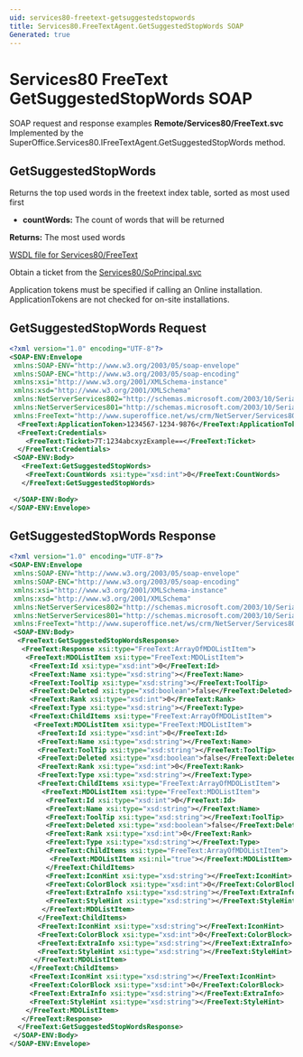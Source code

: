```yaml
---
uid: services80-freetext-getsuggestedstopwords
title: Services80.FreeTextAgent.GetSuggestedStopWords SOAP
Generated: true
---
```


# Services80 FreeText GetSuggestedStopWords SOAP

SOAP request and response examples **Remote/Services80/FreeText.svc**
Implemented by the <see cref="M:SuperOffice.Services80.IFreeTextAgent.GetSuggestedStopWords">SuperOffice.Services80.IFreeTextAgent.GetSuggestedStopWords</see> method.

## GetSuggestedStopWords

Returns the top used words in the freetext index table, sorted as most used first

* **countWords:** The count of words that will be returned

**Returns:** The most used words


[WSDL file for Services80/FreeText](../Services80-FreeText.md)

Obtain a ticket from the [Services80/SoPrincipal.svc](../SoPrincipal/SoPrincipal.md)

Application tokens must be specified if calling an Online installation. ApplicationTokens are not checked for on-site installations.

## GetSuggestedStopWords Request

```xml
<?xml version="1.0" encoding="UTF-8"?>
<SOAP-ENV:Envelope
 xmlns:SOAP-ENV="http://www.w3.org/2003/05/soap-envelope"
 xmlns:SOAP-ENC="http://www.w3.org/2003/05/soap-encoding"
 xmlns:xsi="http://www.w3.org/2001/XMLSchema-instance"
 xmlns:xsd="http://www.w3.org/2001/XMLSchema"
 xmlns:NetServerServices802="http://schemas.microsoft.com/2003/10/Serialization/Arrays"
 xmlns:NetServerServices801="http://schemas.microsoft.com/2003/10/Serialization/"
 xmlns:FreeText="http://www.superoffice.net/ws/crm/NetServer/Services80">
  <FreeText:ApplicationToken>1234567-1234-9876</FreeText:ApplicationToken>
  <FreeText:Credentials>
    <FreeText:Ticket>7T:1234abcxyzExample==</FreeText:Ticket>
  </FreeText:Credentials>
 <SOAP-ENV:Body>
   <FreeText:GetSuggestedStopWords>
    <FreeText:CountWords xsi:type="xsd:int">0</FreeText:CountWords>
   </FreeText:GetSuggestedStopWords>

 </SOAP-ENV:Body>
</SOAP-ENV:Envelope>

```


## GetSuggestedStopWords Response

```xml
<?xml version="1.0" encoding="UTF-8"?>
<SOAP-ENV:Envelope
 xmlns:SOAP-ENV="http://www.w3.org/2003/05/soap-envelope"
 xmlns:SOAP-ENC="http://www.w3.org/2003/05/soap-encoding"
 xmlns:xsi="http://www.w3.org/2001/XMLSchema-instance"
 xmlns:xsd="http://www.w3.org/2001/XMLSchema"
 xmlns:NetServerServices802="http://schemas.microsoft.com/2003/10/Serialization/Arrays"
 xmlns:NetServerServices801="http://schemas.microsoft.com/2003/10/Serialization/"
 xmlns:FreeText="http://www.superoffice.net/ws/crm/NetServer/Services80">
 <SOAP-ENV:Body>
  <FreeText:GetSuggestedStopWordsResponse>
   <FreeText:Response xsi:type="FreeText:ArrayOfMDOListItem">
    <FreeText:MDOListItem xsi:type="FreeText:MDOListItem">
     <FreeText:Id xsi:type="xsd:int">0</FreeText:Id>
     <FreeText:Name xsi:type="xsd:string"></FreeText:Name>
     <FreeText:ToolTip xsi:type="xsd:string"></FreeText:ToolTip>
     <FreeText:Deleted xsi:type="xsd:boolean">false</FreeText:Deleted>
     <FreeText:Rank xsi:type="xsd:int">0</FreeText:Rank>
     <FreeText:Type xsi:type="xsd:string"></FreeText:Type>
     <FreeText:ChildItems xsi:type="FreeText:ArrayOfMDOListItem">
      <FreeText:MDOListItem xsi:type="FreeText:MDOListItem">
       <FreeText:Id xsi:type="xsd:int">0</FreeText:Id>
       <FreeText:Name xsi:type="xsd:string"></FreeText:Name>
       <FreeText:ToolTip xsi:type="xsd:string"></FreeText:ToolTip>
       <FreeText:Deleted xsi:type="xsd:boolean">false</FreeText:Deleted>
       <FreeText:Rank xsi:type="xsd:int">0</FreeText:Rank>
       <FreeText:Type xsi:type="xsd:string"></FreeText:Type>
       <FreeText:ChildItems xsi:type="FreeText:ArrayOfMDOListItem">
        <FreeText:MDOListItem xsi:type="FreeText:MDOListItem">
         <FreeText:Id xsi:type="xsd:int">0</FreeText:Id>
         <FreeText:Name xsi:type="xsd:string"></FreeText:Name>
         <FreeText:ToolTip xsi:type="xsd:string"></FreeText:ToolTip>
         <FreeText:Deleted xsi:type="xsd:boolean">false</FreeText:Deleted>
         <FreeText:Rank xsi:type="xsd:int">0</FreeText:Rank>
         <FreeText:Type xsi:type="xsd:string"></FreeText:Type>
         <FreeText:ChildItems xsi:type="FreeText:ArrayOfMDOListItem">
          <FreeText:MDOListItem xsi:nil="true"></FreeText:MDOListItem>
         </FreeText:ChildItems>
         <FreeText:IconHint xsi:type="xsd:string"></FreeText:IconHint>
         <FreeText:ColorBlock xsi:type="xsd:int">0</FreeText:ColorBlock>
         <FreeText:ExtraInfo xsi:type="xsd:string"></FreeText:ExtraInfo>
         <FreeText:StyleHint xsi:type="xsd:string"></FreeText:StyleHint>
        </FreeText:MDOListItem>
       </FreeText:ChildItems>
       <FreeText:IconHint xsi:type="xsd:string"></FreeText:IconHint>
       <FreeText:ColorBlock xsi:type="xsd:int">0</FreeText:ColorBlock>
       <FreeText:ExtraInfo xsi:type="xsd:string"></FreeText:ExtraInfo>
       <FreeText:StyleHint xsi:type="xsd:string"></FreeText:StyleHint>
      </FreeText:MDOListItem>
     </FreeText:ChildItems>
     <FreeText:IconHint xsi:type="xsd:string"></FreeText:IconHint>
     <FreeText:ColorBlock xsi:type="xsd:int">0</FreeText:ColorBlock>
     <FreeText:ExtraInfo xsi:type="xsd:string"></FreeText:ExtraInfo>
     <FreeText:StyleHint xsi:type="xsd:string"></FreeText:StyleHint>
    </FreeText:MDOListItem>
   </FreeText:Response>
  </FreeText:GetSuggestedStopWordsResponse>
 </SOAP-ENV:Body>
</SOAP-ENV:Envelope>

```

